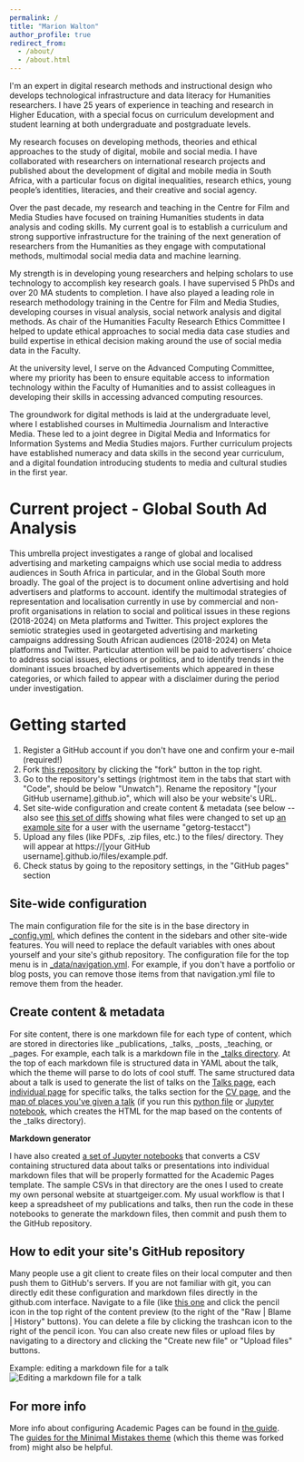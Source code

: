 ```yaml
---
permalink: /
title: "Marion Walton"
author_profile: true
redirect_from: 
  - /about/
  - /about.html
---
```


I'm an expert in digital research methods and instructional design who develops technological infrastructure and data literacy for Humanities researchers. I have 25 years of experience in teaching and research in Higher Education, with a special focus on curriculum development and student learning at both undergraduate and postgraduate levels.

My research focuses on developing methods, theories and ethical approaches to the study of digital, mobile and social media. I have collaborated with researchers on international research projects and published about the development of digital and mobile media in South Africa, with a particular focus on digital inequalities, research ethics, young people’s identities, literacies, and their creative and social agency.  

Over the past decade, my research and teaching in the Centre for Film and Media Studies have focused on training Humanities students in data analysis and coding skills. My current goal is to establish a curriculum and strong supportive infrastructure for the training of the next generation of researchers from the Humanities as they engage with computational methods, multimodal social media data and machine learning. 

My strength is in developing young researchers and helping scholars to use technology to accomplish key research goals. I have supervised 5 PhDs and over 20 MA students to completion. I have also played a leading role in research methodology training in the Centre for Film and Media Studies, developing courses in visual analysis, social network analysis and digital methods. As chair of the Humanities Faculty Research Ethics Committee I helped to update ethical approaches to social media data case studies and build expertise in ethical decision making around the use of social media data in the Faculty.

At the university level, I serve on the Advanced Computing Committee, where my priority has been to ensure equitable access to information technology within the Faculty of Humanities and to assist colleagues in developing their skills in accessing advanced computing resources. 

The groundwork for digital methods is laid at the undergraduate level, where I established courses in Multimedia Journalism and Interactive Media. These led to a joint degree in Digital Media and Informatics for Information Systems and Media Studies majors. Further curriculum projects have established numeracy and data skills in the second year curriculum, and a digital foundation introducing students to media and cultural studies in the first year.


Current project - Global South Ad Analysis
======

This umbrella project investigates a range of global and localised advertising and marketing campaigns which use social media to address audiences in South Africa in particular, and in the Global South more broadly. The goal of the project is to document online advertising and hold advertisers and platforms to account. identify the multimodal strategies of representation and localisation currently in use by commercial and non-profit organisations in relation to social and political issues in these regions (2018-2024) on Meta platforms and Twitter. This project explores the semiotic strategies used in geotargeted advertising and marketing campaigns addressing South African audiences (2018-2024) on Meta platforms and Twitter. Particular attention will be paid to advertisers’ choice to address social issues, elections or politics, and to identify trends in the dominant issues broached by advertisements which appeared in these categories, or which failed to appear with a disclaimer during the period under investigation.



Getting started
======
1. Register a GitHub account if you don't have one and confirm your e-mail (required!)
1. Fork [this repository](https://github.com/academicpages/academicpages.github.io) by clicking the "fork" button in the top right. 
1. Go to the repository's settings (rightmost item in the tabs that start with "Code", should be below "Unwatch"). Rename the repository "[your GitHub username].github.io", which will also be your website's URL.
1. Set site-wide configuration and create content & metadata (see below -- also see [this set of diffs](http://archive.is/3TPas) showing what files were changed to set up [an example site](https://getorg-testacct.github.io) for a user with the username "getorg-testacct")
1. Upload any files (like PDFs, .zip files, etc.) to the files/ directory. They will appear at https://[your GitHub username].github.io/files/example.pdf.  
1. Check status by going to the repository settings, in the "GitHub pages" section

Site-wide configuration
------
The main configuration file for the site is in the base directory in [_config.yml](https://github.com/academicpages/academicpages.github.io/blob/master/_config.yml), which defines the content in the sidebars and other site-wide features. You will need to replace the default variables with ones about yourself and your site's github repository. The configuration file for the top menu is in [_data/navigation.yml](https://github.com/academicpages/academicpages.github.io/blob/master/_data/navigation.yml). For example, if you don't have a portfolio or blog posts, you can remove those items from that navigation.yml file to remove them from the header. 

Create content & metadata
------
For site content, there is one markdown file for each type of content, which are stored in directories like _publications, _talks, _posts, _teaching, or _pages. For example, each talk is a markdown file in the [_talks directory](https://github.com/academicpages/academicpages.github.io/tree/master/_talks). At the top of each markdown file is structured data in YAML about the talk, which the theme will parse to do lots of cool stuff. The same structured data about a talk is used to generate the list of talks on the [Talks page](https://academicpages.github.io/talks), each [individual page](https://academicpages.github.io/talks/2012-03-01-talk-1) for specific talks, the talks section for the [CV page](https://academicpages.github.io/cv), and the [map of places you've given a talk](https://academicpages.github.io/talkmap.html) (if you run this [python file](https://github.com/academicpages/academicpages.github.io/blob/master/talkmap.py) or [Jupyter notebook](https://github.com/academicpages/academicpages.github.io/blob/master/talkmap.ipynb), which creates the HTML for the map based on the contents of the _talks directory).

**Markdown generator**

I have also created [a set of Jupyter notebooks](https://github.com/academicpages/academicpages.github.io/tree/master/markdown_generator
) that converts a CSV containing structured data about talks or presentations into individual markdown files that will be properly formatted for the Academic Pages template. The sample CSVs in that directory are the ones I used to create my own personal website at stuartgeiger.com. My usual workflow is that I keep a spreadsheet of my publications and talks, then run the code in these notebooks to generate the markdown files, then commit and push them to the GitHub repository.

How to edit your site's GitHub repository
------
Many people use a git client to create files on their local computer and then push them to GitHub's servers. If you are not familiar with git, you can directly edit these configuration and markdown files directly in the github.com interface. Navigate to a file (like [this one](https://github.com/academicpages/academicpages.github.io/blob/master/_talks/2012-03-01-talk-1.md) and click the pencil icon in the top right of the content preview (to the right of the "Raw | Blame | History" buttons). You can delete a file by clicking the trashcan icon to the right of the pencil icon. You can also create new files or upload files by navigating to a directory and clicking the "Create new file" or "Upload files" buttons. 

Example: editing a markdown file for a talk
![Editing a markdown file for a talk](/images/editing-talk.png)

For more info
------
More info about configuring Academic Pages can be found in [the guide](https://academicpages.github.io/markdown/). The [guides for the Minimal Mistakes theme](https://mmistakes.github.io/minimal-mistakes/docs/configuration/) (which this theme was forked from) might also be helpful.
